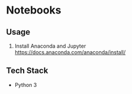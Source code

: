 # Notebooks

## Usage

1. Install Anaconda and Jupyter
https://docs.anaconda.com/anaconda/install/

## Tech Stack
- Python 3

